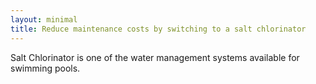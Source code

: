 ```yaml
---
layout: minimal
title: Reduce maintenance costs by switching to a salt chlorinator
---
```


Salt Chlorinator is one of the water management systems available for swimming pools.
